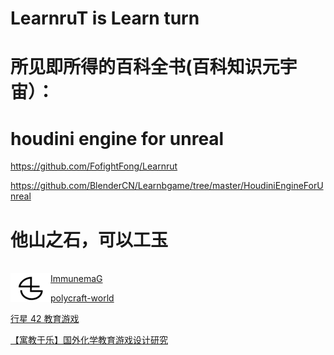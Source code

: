 # LearnruT is Learn turn

# 所见即所得的百科全书(百科知识元宇宙）：

# houdini engine for unreal




https://github.com/FofightFong/Learnrut	

https://github.com/BlenderCN/Learnbgame/tree/master/HoudiniEngineForUnreal


# 他山之石，可以工玉

</br>
<a href="/LearnruT/ImmunemaG.md">
  <img src="https://github.com/BlenderCN/blenderTutorial/blob/master/mDrivEngine/blenderpng/logoleft.png" align="left">
ImmunemaG
</a>

[polycraft-world](http://k.sina.com.cn/article_7025634796_1a2c2adec00100u72i.html)

[行星 42 教育游戏](http://planeta42.com/cn.html)

[【寓教于乐】国外化学教育游戏设计研究](https://www.sohu.com/a/423127893_281937)



